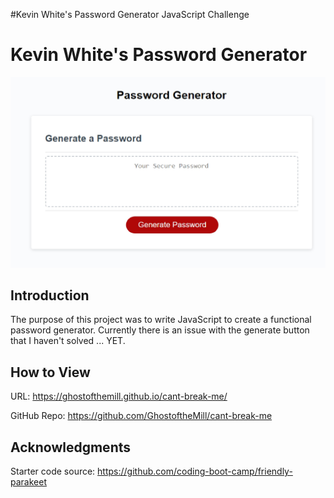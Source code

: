 #Kevin White's Password Generator JavaScript Challenge

# Kevin White's Password Generator
<img src=./assets/preview.jpg>

<h2><b>Introduction</b></h2>

The purpose of this project was to write JavaScript to create a functional password generator.  Currently there is an issue with the generate button that I haven't solved ... YET. 

<h2><b>How to View</b></h2>

URL: https://ghostofthemill.github.io/cant-break-me/

GitHub Repo: https://github.com/GhostoftheMill/cant-break-me

<h2><b>Acknowledgments</b></h2>

Starter code source: https://github.com/coding-boot-camp/friendly-parakeet